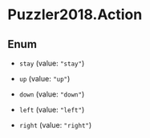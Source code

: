 # Puzzler2018.Action

## Enum


* `stay` (value: `"stay"`)

* `up` (value: `"up"`)

* `down` (value: `"down"`)

* `left` (value: `"left"`)

* `right` (value: `"right"`)


